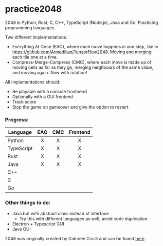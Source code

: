 # practice2048
2048 in Python, Rust, C, C++, TypeScript (Node.js), Java and Go. Practicing programming languages.

Two different implementations:
* Everything At Once (EAO), where each move happens in one step, like in https://github.com/Armadillan/TensorFlow2048. Moving and merging each tile one at a time.
* Compress-Merge-Compress (CMC), where each move is made up of moving cells as far as they go, merging neighbours of the same value, and moving again. Now with rotation!

All implementations should:
* Be playable with a console frontnend
* Optionally with a GUI frontend
* Track score
* Stop the game on gameover and give the option to restart

### Progress:
| Language   | EAO | CMC | Frontend |
|------------|:---:|:---:|:--------:|
| Python     |  X  |  X  |     X    |
| TypeScript |  X  |  X  |     X    |
| Rust       |  X  |  X  |     X    |
| Java       |  X  |  X  |     X    |
| C++        |     |     |          |
| C          |     |     |          |
| Go         |     |     |          |

### Other things to do:
* Java but with abstract class instead of interface
    * Try this with different languages as well, avoid code duplication
* Electron + Typescript GUI
* Java GUI

2048 was originally created by Gabriele Cirulli and can be found [here](https://play2048.co/).
